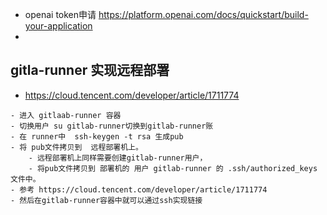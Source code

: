- openai token申请 https://platform.openai.com/docs/quickstart/build-your-application
-

##  gitla-runner 实现远程部署
- https://cloud.tencent.com/developer/article/1711774
```
- 进入 gitlaab-runner 容器
- 切换用户 su gitlab-runner切换到gitlab-runner账
- 在 runner中  ssh-keygen -t rsa 生成pub 
- 将 pub文件拷贝到  远程部署机上。
    - 远程部署机上同样需要创建gitlab-runner用户，
    - 将pub文件拷贝到 部署机的 用户 gitlab-runner 的 .ssh/authorized_keys 文件中。
- 参考 https://cloud.tencent.com/developer/article/1711774
- 然后在gitlab-runner容器中就可以通过ssh实现链接

```

